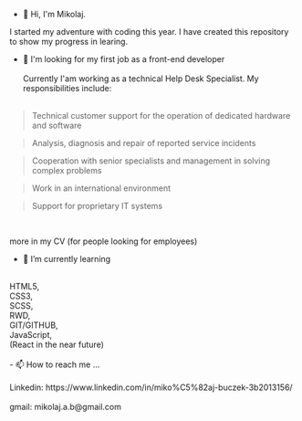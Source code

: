 - 👋 Hi, I'm Mikolaj. 

I started my adventure with coding this year. I have created this repository to show my progress in learing.
</br>
- 👀 I'm looking for my first job as a front-end developer
</br></br>
Currently I'am working as a technical Help Desk Specialist. My responsibilities include:
</br></br>

> Technical customer support for the operation of dedicated hardware and software

> Analysis, diagnosis and repair of reported service incidents

> Cooperation with senior specialists and management in solving complex problems

> Work in an international environment

> Support for proprietary IT systems
</br>

more in my CV (for people looking for employees)

- 🌱 I’m currently learning 
</br>
HTML5, </br>
CSS3, </br>
SCSS, </br>
RWD, </br>
GIT/GITHUB, </br>
JavaScript, </br>
(React in the near future)
</br></br>
- 📫 How to reach me ...
</br></br>
Linkedin: https://www.linkedin.com/in/miko%C5%82aj-buczek-3b2013156/
</br></br>
gmail: mikolaj.a.b@gmail.com

